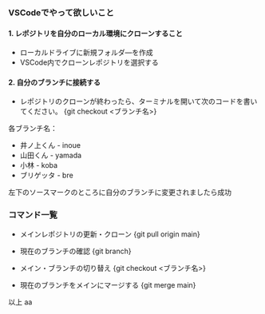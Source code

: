 ### VSCodeでやって欲しいこと

#### 1. レポジトリを自分のローカル環境にクローンすること
- ローカルドライブに新規フォルダ―を作成
- VSCode内でクローンレポジトリを選択する

#### 2. 自分のブランチに接続する
- レポジトリのクローンが終わったら、ターミナルを開いて次のコードを書いてください。
{git checkout <ブランチ名>}

各ブランチ名：
- 井ノ上くん - inoue
- 山田くん - yamada
- 小林 - koba
- ブリゲッタ - bre

左下のソースマークのところに自分のブランチに変更されましたら成功

### コマンド一覧
- メインレポジトリの更新・クローン
{git pull origin main}

- 現在のブランチの確認
{git branch}

- メイン・ブランチの切り替え
{git checkout <ブランチ名>}

- 現在のブランチをメインにマージする
{git merge main}

以上
aa